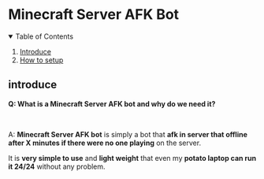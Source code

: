 # Minecraft Server AFK Bot
<!-- Why are you reading those -->
<details open="open">
    <summary>Table of Contents</summary>
    <ol>
        <li><a href="#introduce">Introduce</a></li>
        <li><a href="#installation">How to setup</a></li>
    </ol>
</details>

<!-- Introduce ofc -->
## introduce
<p><strong>Q: What is a Minecraft Server AFK bot and why do we need it?</strong></p>
<br />
<p>
A: <strong>Minecraft Server AFK bot</strong> is simply a bot that <strong>afk in server that offline after X minutes if there were no one playing</strong> on the server.
</p>
<p>
It is <strong>very simple to use</strong> and <strong>light weight</strong> that even my <strong>potato laptop can run it 24/24</strong> without any problem.

